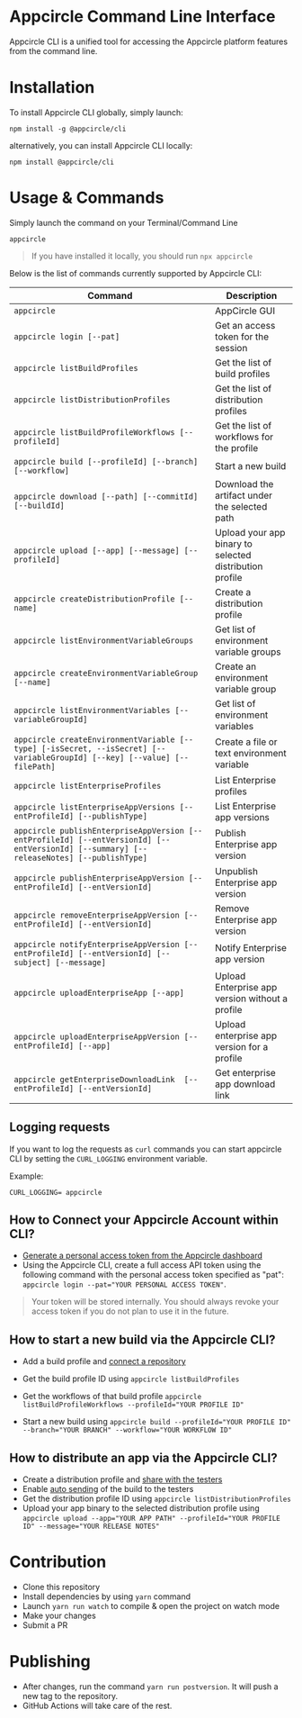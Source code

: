 # Appcircle Command Line Interface

Appcircle CLI is a unified tool for accessing the Appcircle platform features from the command line.

# Installation

To install Appcircle CLI globally, simply launch:

```
npm install -g @appcircle/cli
```

alternatively, you can install Appcircle CLI locally:

```
npm install @appcircle/cli
```

# Usage & Commands

Simply launch the command on your Terminal/Command Line

```
appcircle
```

> If you have installed it locally, you should run `npx appcircle` 

Below is the list of commands currently supported by Appcircle CLI:

| Command                                                                                                                     | Description                                             |
| --------------------------------------------------------------------------------------------------------------------------- | ------------------------------------------------------- |
| `appcircle`                                                                                                                 | AppCircle GUI                                           |
| `appcircle login [--pat]`                                                                                                   | Get an access token for the session                     |
| `appcircle listBuildProfiles`                                                                                               | Get the list of build profiles                          |
| `appcircle listDistributionProfiles`                                                                                        | Get the list of distribution profiles                   |
| `appcircle listBuildProfileWorkflows [--profileId]`                                                                         | Get the list of workflows for the profile               |
| `appcircle build [--profileId] [--branch] [--workflow]`                                                                     | Start a new build                                       |
| `appcircle download [--path] [--commitId] [--buildId]`                                                                      | Download the artifact under the selected path           |
| `appcircle upload [--app] [--message] [--profileId]`                                                                        | Upload your app binary to selected distribution profile |
| `appcircle createDistributionProfile [--name]`                                                                              | Create a distribution profile                           |
| `appcircle listEnvironmentVariableGroups`                                                                                   | Get list of environment variable groups                 |
| `appcircle createEnvironmentVariableGroup [--name]`                                                                         | Create an environment variable group                    |
| `appcircle listEnvironmentVariables [--variableGroupId]`                                                                    | Get list of environment variables                       |
| `appcircle createEnvironmentVariable [--type] [-isSecret, --isSecret] [--variableGroupId] [--key] [--value] [--filePath]`   | Create a file or text environment variable              |
| `appcircle listEnterpriseProfiles`   | List Enterprise profiles          |
| `appcircle listEnterpriseAppVersions [--entProfileId] [--publishType]`   | List Enterprise app versions              |
| `appcircle publishEnterpriseAppVersion [--entProfileId] [--entVersionId] [--entVersionId] [--summary] [--releaseNotes] [--publishType]`   | Publish Enterprise app version              |
| `appcircle publishEnterpriseAppVersion [--entProfileId] [--entVersionId]`   | Unpublish Enterprise app version              |
| `appcircle removeEnterpriseAppVersion [--entProfileId] [--entVersionId]`   | Remove Enterprise app version              |
| `appcircle notifyEnterpriseAppVersion [--entProfileId] [--entVersionId] [--subject] [--message]`   | Notify Enterprise app version              |
| `appcircle uploadEnterpriseApp [--app] `   | Upload Enterprise app version without a profile             |
| `appcircle uploadEnterpriseAppVersion [--entProfileId] [--app] `   |Upload enterprise app version for a profile              |
| `appcircle getEnterpriseDownloadLink  [--entProfileId] [--entVersionId]`   |Get enterprise app download link              |

## Logging requests
If you want to log the requests as `curl` commands you can start appcircle CLI by setting the `CURL_LOGGING` environment variable.

Example:

```
CURL_LOGGING= appcircle
```

## How to Connect your Appcircle Account within CLI?
- [Generate a personal access token from the Appcircle dashboard](https://docs.appcircle.io/appcircle-api/api-authentication)
- Using the Appcircle CLI, create a full access API token using the following command with the personal access token specified as "pat": `appcircle login --pat="YOUR PERSONAL ACCESS TOKEN"`.

> Your token will be stored internally. You should always revoke your access token if you do not plan to use it in the future.
## How to start a new build via the Appcircle CLI?

- Add a build profile and [connect a repository](https://docs.appcircle.io/build/adding-a-build-profile#connect-your-repository)

- Get the build profile ID using `appcircle listBuildProfiles`
- Get the workflows of that build profile `appcircle listBuildProfileWorkflows --profileId="YOUR PROFILE ID"`
- Start a new build using `appcircle build --profileId="YOUR PROFILE ID" --branch="YOUR BRANCH" --workflow="YOUR WORKFLOW ID"`

## How to distribute an app via the Appcircle CLI?

- Create a distribution profile and [share with the testers](https://docs.appcircle.io/distribute/create-or-select-a-distribution-profile)
- Enable [auto sending](https://docs.appcircle.io/distribute/create-or-select-a-distribution-profile#auto-send-your-build-to-the-testers) of the build to the testers
- Get the distribution profile ID using `appcircle listDistributionProfiles`
- Upload your app binary to the selected distribution profile using `appcircle upload --app="YOUR APP PATH" --profileId="YOUR PROFILE ID" --message="YOUR RELEASE NOTES"`

# Contribution

- Clone this repository
- Install dependencies by using `yarn` command
- Launch `yarn run watch` to compile & open the project on watch mode
- Make your changes
- Submit a PR

# Publishing

- After changes, run the command `yarn run postversion`. It will push a new tag to the repository.
- GitHub Actions will take care of the rest.
